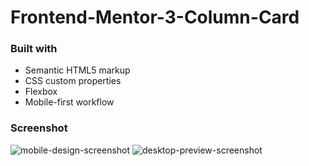 # Frontend-Mentor-3-Column-Card

### Built with

- Semantic HTML5 markup
- CSS custom properties
- Flexbox
- Mobile-first workflow


### Screenshot
![mobile-design-screenshot](https://user-images.githubusercontent.com/95619834/150684405-c389b950-4797-426c-ab25-7be0849b904e.png)
![desktop-preview-screenshot](https://user-images.githubusercontent.com/95619834/150684411-19665396-aa23-4832-9bd4-91a7ce2dfc88.png)
